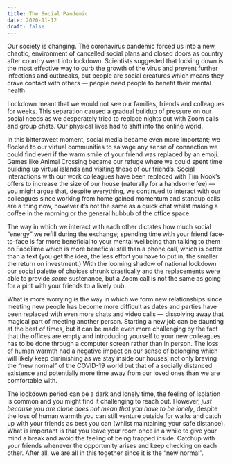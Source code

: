 ```yaml
---
title: The Social Pandemic
date: 2020-11-12
draft: false
---
```

Our society is changing. The coronavirus pandemic forced us into a new, chaotic, environment of cancelled social plans and closed doors as country after country went into lockdown. Scientists suggested that locking down is the most effective way to curb the growth of the virus and prevent further infections and outbreaks, but people are social creatures which means they crave contact with others — people need people to benefit their mental health.

Lockdown meant that we would not see our families, friends and colleagues for weeks. This separation caused a gradual buildup of pressure on our social needs as we desperately tried to replace nights out with Zoom calls and group chats. Our physical lives had to shift into the online world.

In this bittersweet moment, social media became even more important; we flocked to our virtual communities to salvage any sense of connection we could find even if the warm smile of your friend was replaced by an emoji. Games like Animal Crossing became our refuge where we could spent time building up virtual islands and visiting those of our friend’s. Social interactions with our work colleagues have been replaced with Tim Nook’s offers to increase the size of our house (naturally for a handsome fee) — you might argue that, despite everything, we continued to interact with our colleagues since working from home gained momentum and standup calls are a thing now, however it’s not the same as a quick chat whilst making a coffee in the morning or the general hubbub of the office space.

The way in which we interact with each other dictates how much social “energy” we refill during the exchange; spending time with your friend face-to-face is far more beneficial to your mental wellbeing than talking to them on FaceTime which is more beneficial still than a phone call, which is better than a text (you get the idea, the less effort you have to put in, the smaller the return on investment.)
With the looming shadow of national lockdown our social palette of choices shrunk drastically and the replacements were able to provide *some* sustenance, but a Zoom call is not the same as going for a pint with your friends to a lively pub. 

What is more worrying is the way in which we form new relationships since meeting new people has become more difficult as dates and parties have been replaced with even more chats and video calls — dissolving away that magical part of meeting another person. Starting a new job can be daunting at the best of times, but it can be made even more challenging by the fact that the offices are empty and introducing yourself to your new colleagues has to be done through a computer screen rather than in person. The loss of human warmth had a negative impact on our sense of belonging which will likely keep diminishing as we stay inside our houses, not only braving the “new normal” of the COVID-19 world but that of a socially distanced existence and potentially more time away from our loved ones than we are comfortable with. 

The lockdown period can be a dark and lonely time, the feeling of isolation is common and you might find it challenging to reach out. However, *just because you are alone does not mean that you have to be lonely*, despite the loss of human warmth you can still venture outside for walks and catch up with your friends as best you can (whilst maintaining your safe distance). 
What is important is that you leave your room once in a while to give your mind a break and avoid the feeling of being trapped inside. Catchup with your friends whenever the opportunity arises and keep checking on each other. After all, we are all in this together since it is the “new normal”.